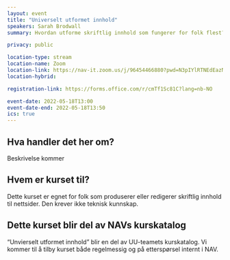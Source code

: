 ```yaml
---
layout: event
title: "Universelt utformet innhold"
speakers: Sarah Brodwall
summary: Hvordan utforme skriftlig innhold som fungerer for folk flest? Kurset blir del av NAVs interne kurskatalog.

privacy: public

location-type: stream
location-name: Zoom
location-link: https://nav-it.zoom.us/j/96454466880?pwd=N3pIYlRTNEdEazNpVkg5bk1tb2Q1dz09
location-hybrid:

registration-link: https://forms.office.com/r/cmTf1Sc81C?lang=nb-NO

event-date: 2022-05-18T13:00
event-date-end: 2022-05-18T13:50
ics: true
---
```

## Hva handler det her om?
Beskrivelse kommer

## Hvem er kurset til?
Dette kurset er egnet for folk som produserer eller redigerer skriftlig innhold til nettsider.  Den krever ikke teknisk kunnskap.

## Dette kurset blir del av NAVs kurskatalog
“Unvierselt utformet innhold” blir en del av UU-teamets kurskatalog. Vi kommer til å tilby kurset både regelmessig og på etterspørsel internt i NAV. 
